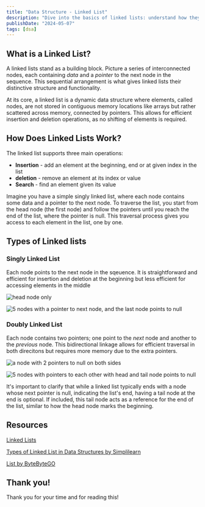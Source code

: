```yaml
---
title: "Data Structure - Linked List"
description: "Dive into the basics of linked lists: understand how they work, their operations, and explore two key types."
publishDate: "2024-05-07"
tags: [dsa]
---
```


## What is a Linked List?

A linked lists stand as a building block. Picture a series of interconnected nodes, each containing _data_ and a _pointer_ to the next node in the sequence. This sequential arrangement is what gives linked lists their distinctive structure and functionality.

At its core, a linked list is a dynamic data structure where elements, called nodes, are not stored in contiguous memory locations like arrays but rather scattered across memory, connected by pointers. This allows for efficient insertion and deletion operations, as no shifting of elements is required.

## How Does Linked Lists Work?

The linked list supports three main operations:

- **Insertion** - add an element at the beginning, end or at given index in the list
- **deletion** - remove an element at its index or value
- **Search** - find an element given its value

Imagine you have a simple singly linked list, where each node contains some data and a pointer to the next node. To traverse the list, you start from the head node (the first node) and follow the pointers until you reach the end of the list, where the pointer is null. This traversal process gives you access to each element in the list, one by one.

## Types of Linked lists

### Singly Linked List

Each node points to the next node in the sqeuence. It is straightforward and efficient for insertion and deletion at the beginning but less efficient for accessing elements in the middle

![head node only](https://github.com/victoriacheng15/victoriacheng15.vercel.app/assets/35031228/3c94f8cb-f41f-4ae8-904c-eb7c35d70a08)

![5 nodes with a pointer to next node, and the last node points to null](https://github.com/victoriacheng15/victoriacheng15.vercel.app/assets/35031228/a9ace508-6902-44f2-bf1e-3010f2f85e52)

### Doubly Linked List

Each node contains two pointers; one point to the _next_ node and another to the _previous_ node. This bidirectional linkage allows for efficient traversal in both direcitons but requires more memory due to the extra pointers.

![a node with 2 pointers to null on both sides](https://github.com/victoriacheng15/victoriacheng15.vercel.app/assets/35031228/f59fa65a-2515-436e-9d17-9c4a2e05d0eb)

![5 nodes with pointers to each other with head and tail node points to null](https://github.com/victoriacheng15/victoriacheng15.vercel.app/assets/35031228/88efd82c-5ba8-4bc6-9b27-4eaa95fc0a1c)

It's important to clarify that while a linked list typically ends with a node whose next pointer is null, indicating the list's end, having a tail node at the end is optional. If included, this tail node acts as a reference for the end of the list, similar to how the head node marks the beginning.

## Resources

[Linked Lists](https://sbme-tutorials.github.io/2020/data-structure-FALL/notes/week03b.html)

[Types of Linked List in Data Structures by Simplilearn](https://www.simplilearn.com/tutorials/data-structure-tutorial/types-of-linked-list)

[List by ByteByteGO](https://youtu.be/ouipSd_5ivQ?t=23)

## Thank you!

Thank you for your time and for reading this!
